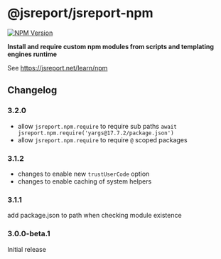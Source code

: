 # @jsreport/jsreport-npm
[![NPM Version](http://img.shields.io/npm/v/@jsreport/jsreport-data.svg?style=flat-square)](https://npmjs.com/package/@jsreport/jsreport-npm)

**Install and require custom npm modules from scripts and templating engines runtime**

See https://jsreport.net/learn/npm

## Changelog

### 3.2.0

- allow `jsreport.npm.require` to require sub paths `await jsreport.npm.require('yargs@17.7.2/package.json')`
- allow `jsreport.npm.require` to require `@` scoped packages

### 3.1.2

- changes to enable new `trustUserCode` option
- changes to enable caching of system helpers

### 3.1.1

add package.json to path when checking module existence

### 3.0.0-beta.1

Initial release
